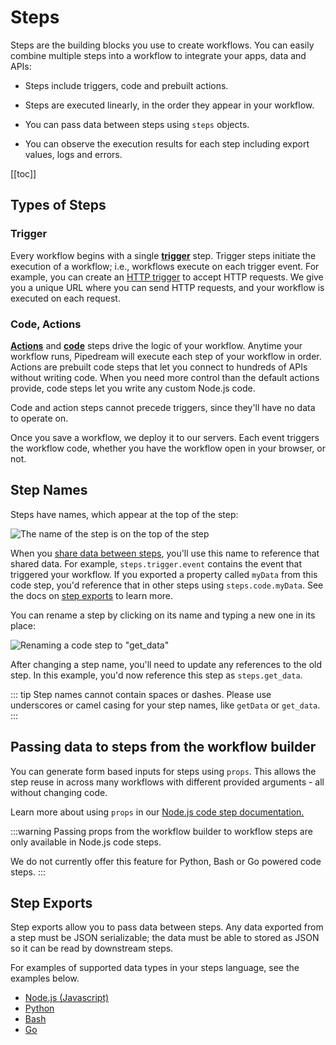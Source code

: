 # Steps

Steps are the building blocks you use to create workflows. You can easily combine multiple steps into a workflow to integrate your apps, data and APIs: 

- Steps include triggers, code and prebuilt actions.

- Steps are executed linearly, in the order they appear in your workflow.

- You can pass data between steps using `steps` objects.

- You can observe the execution results for each step including export values, logs and errors.

[[toc]]

## Types of Steps

### Trigger

Every workflow begins with a single [**trigger**](/triggers/) step. Trigger steps initiate the execution of a workflow; i.e., workflows execute on each trigger event. For example, you can create an [HTTP trigger](/triggers/#http) to accept HTTP requests. We give you a unique URL where you can send HTTP requests, and your workflow is executed on each request.

### Code, Actions

[**Actions**](/components/actions/) and [**code**](/code/) steps drive the logic of your workflow. Anytime your workflow runs, Pipedream will execute each step of your workflow in order. Actions are prebuilt code steps that let you connect to hundreds of APIs without writing code. When you need more control than the default actions provide, code steps let you write any custom Node.js code.

Code and action steps cannot precede triggers, since they'll have no data to operate on.

Once you save a workflow, we deploy it to our servers. Each event triggers the workflow code, whether you have the workflow open in your browser, or not.

## Step Names

Steps have names, which appear at the top of the step:

![The name of the step is on the top of the step](https://res.cloudinary.com/pipedreamin/image/upload/v1647958883/docs/components/CleanShot_2022-03-22_at_10.20.52_2x_ngo5r5.png)

When you [share data between steps](#step-exports), you'll use this name to reference that shared data. For example, `steps.trigger.event` contains the event that triggered your workflow. If you exported a property called `myData` from this code step, you'd reference that in other steps using `steps.code.myData`. See the docs on [step exports](#step-exports) to learn more.

You can rename a step by clicking on its name and typing a new one in its place:

![Renaming a code step to "get_data"](https://res.cloudinary.com/pipedreamin/image/upload/v1647959120/docs/components/CleanShot_2022-03-22_at_10.24.32_zfxrwd.gif)

After changing a step name, you'll need to update any references to the old step. In this example, you'd now reference this step as `steps.get_data`.

::: tip
Step names cannot contain spaces or dashes. Please use underscores or camel casing for your step names, like `getData` or `get_data`.
:::

## Passing data to steps from the workflow builder

You can generate form based inputs for steps using `props`. This allows the step reuse in across many workflows with different provided arguments - all without changing code.

Learn more about using `props` in our [Node.js code step documentation.](/code/nodejs/#passing-props-to-code-steps)

:::warning
Passing props from the workflow builder to workflow steps are only available in Node.js code steps.

We do not currently offer this feature for Python, Bash or Go powered code steps.
:::

## Step Exports

Step exports allow you to pass data between steps. Any data exported from a step must be JSON serializable; the data must be able to stored as JSON so it can be read by downstream steps.

For examples of supported data types in your steps language, see the examples below.

* [Node.js (Javascript)](/code/nodejs/#sharing-data-between-steps)
* [Python](/code/python/#sharing-data-between-steps)
* [Bash](/code/bash/#sharing-data-between-steps)
* [Go](/code/go/#sharing-data-between-steps)

<!--
To share data between steps, you can use **step exports**.

Your trigger step automatically exports the event that triggered your workflow in the variable `steps.trigger.event`. You can reference this variable in any step.

```javascript
async run({ steps, $ }) {
  // In any step, you can reference the contents of the trigger event
  console.log(steps.trigger.event);
}
```

When you export your own data from steps, you'll access it at the variable `steps.[STEP NAME].[EXPORT NAME]`. For example, a code step might export data at `steps.nodejs.myData`.

### Exporting data in code steps

You can export data from code steps in one of two ways: using named exports or `return`.

#### Using `return`

When you use return, the exported data will appear at `steps.[STEP NAME].$return_value`. For example, if you run the code below in a step named `nodejs`, you'd reference the returned data using `steps.nodejs.$return_value`.

```javascript
async run({ steps, $ }) {
  return "data"
}
```

#### Using `$.export`

You can also use `$.export` to return named exports from an action. `$export` takes the name of the export as the first argument, and the value to export as the second argument:

```javascript
async run({ steps, $ }) {
  $.export("name", "value")
}
```

When your workflow runs, you'll see the named exports appear below your step, with the data you exported. You can reference these exports in other steps using `steps.[STEP NAME].[EXPORT NAME]`.
-->

<Footer />
